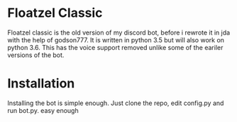 # Floatzel Classic
Floatzel classic is the old version of my discord bot, before i rewrote it in jda  with the help of godson777. It is written in python 3.5 but will also work on python 3.6. This has the voice support removed unlike some of the eariler versions of the bot.

# Installation
Installing the bot is simple enough. Just clone the repo, edit config.py and run bot.py. easy enough
